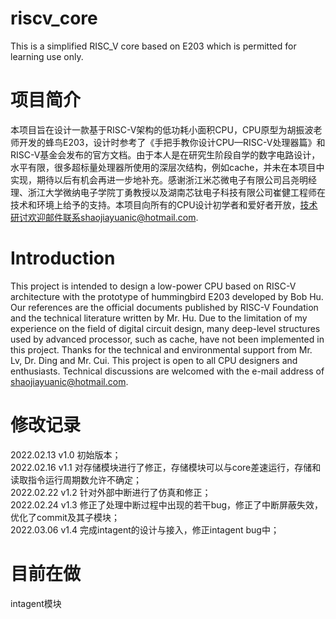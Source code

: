 # riscv_core
This is a simplified RISC_V core based on E203 which is permitted for learning use only.

# 项目简介
本项目旨在设计一款基于RISC-V架构的低功耗小面积CPU，CPU原型为胡振波老师开发的蜂鸟E203，设计时参考了《手把手教你设计CPU—RISC-V处理器篇》和RISC-V基金会发布的官方文档。由于本人是在研究生阶段自学的数字电路设计，水平有限，很多超标量处理器所使用的深层次结构，例如cache，并未在本项目中实现，期待以后有机会再进一步地补充。感谢浙江米芯微电子有限公司吕尧明经理、浙江大学微纳电子学院丁勇教授以及湖南芯钛电子科技有限公司崔健工程师在技术和环境上给予的支持。本项目向所有的CPU设计初学者和爱好者开放，技术研讨欢迎邮件联系shaojiayuanic@hotmail.com.

# Introduction
This project is intended to design a low-power CPU based on RISC-V architecture with the prototype of hummingbird E203 developed by Bob Hu. Our references are the official documents published by RISC-V Foundation and the technical literature written by Mr. Hu. Due to the limitation of my experience on the field of digital circuit design, many deep-level structures used by advanced processor, such as cache, have not been implemented in this project. Thanks for the technical and environmental support from Mr. Lv, Dr. Ding and Mr. Cui. This project is open to all CPU designers and enthusiasts. Technical discussions are welcomed with the e-mail address of shaojiayuanic@hotmail.com.

# 修改记录
2022.02.13  v1.0  初始版本；  
2022.02.16  v1.1  对存储模块进行了修正，存储模块可以与core差速运行，存储和读取指令运行周期数允许不确定；  
2022.02.22  v1.2  针对外部中断进行了仿真和修正；  
2022.02.24  v1.3  修正了处理中断过程中出现的若干bug，修正了中断屏蔽失效，优化了commit及其子模块；  
2022.03.06  v1.4  完成intagent的设计与接入，修正intagent bug中；  

# 目前在做
intagent模块




